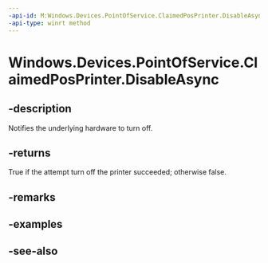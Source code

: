 ----api-id: M:Windows.Devices.PointOfService.ClaimedPosPrinter.DisableAsync
-api-type: winrt method
---<!-- Method syntaxpublic Windows.Foundation.IAsyncOperation<bool> DisableAsync()--># Windows.Devices.PointOfService.ClaimedPosPrinter.DisableAsync## -descriptionNotifies the underlying hardware to turn off.## -returnsTrue if the attempt turn off the printer succeeded; otherwise false.## -remarks## -examples## -see-also